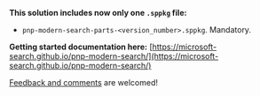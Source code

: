 **This solution includes now only one `.sppkg` file:**
- `pnp-modern-search-parts-<version_number>.sppkg`. Mandatory.

**Getting started documentation here:** [https://microsoft-search.github.io/pnp-modern-search/](https://microsoft-search.github.io/pnp-modern-search/)

[Feedback and comments](https://github.com/microsoft-search/pnp-modern-search/issues) are welcomed!